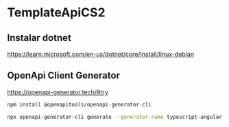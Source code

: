 # TemplateApiCS2

## Instalar dotnet

https://learn.microsoft.com/en-us/dotnet/core/install/linux-debian


## OpenApi Client Generator

https://openapi-generator.tech/#try


```sh
npm install @openapitools/openapi-generator-cli
```

```sh
npx openapi-generator-cli generate --generator-name typescript-angular --input-spec http://localhost:5000/swagger/v1/swagger.json --output src/app/services/api/
```